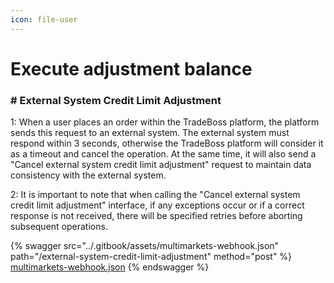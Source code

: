 ```yaml
---
icon: file-user
---
```


# Execute adjustment balance

### # External System Credit Limit Adjustment

1: When a user places an order within the TradeBoss platform, the platform sends this request to an external system. The external system must respond within 3 seconds, otherwise the TradeBoss platform will consider it as a timeout and cancel the operation. At the same time, it will also send a "Cancel external system credit limit adjustment" request to maintain data consistency with the external system.

2: It is important to note that when calling the "Cancel external system credit limit adjustment" interface, if any exceptions occur or if a correct response is not received, there will be specified retries before aborting subsequent operations.



{% swagger src="../.gitbook/assets/multimarkets-webhook.json" path="/external-system-credit-limit-adjustment" method="post" %}
[multimarkets-webhook.json](../.gitbook/assets/multimarkets-webhook.json)
{% endswagger %}
